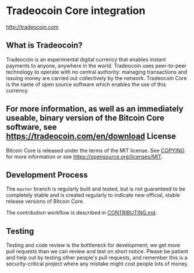 Tradeocoin Core integration
=====================================

http://tradeocoin.com

What is Tradeocoin?
----------------

Tradeocoin is an experimental digital currency that enables instant payments to
anyone, anywhere in the world. Tradeocoin uses peer-to-peer technology to operate
with no central authority: managing transactions and issuing money are carried
out collectively by the network. Tradeocoin Core is the name of open source
software which enables the use of this currency.

For more information, as well as an immediately useable, binary version of
the Bitcoin Core software, see https://tradeocoin.com/en/download
License
-------

Bitcoin Core is released under the terms of the MIT license. See [COPYING](COPYING) for more
information or see https://opensource.org/licenses/MIT.

Development Process
-------------------

The `master` branch is regularly built and tested, but is not guaranteed to be
completely stable and is created
regularly to indicate new official, stable release versions of Bitcoin Core.

The contribution workflow is described in [CONTRIBUTING.md](CONTRIBUTING.md).


Testing
-------

Testing and code review is the bottleneck for development; we get more pull
requests than we can review and test on short notice. Please be patient and help out by testing
other people's pull requests, and remember this is a security-critical project where any mistake might cost people
lots of money.

